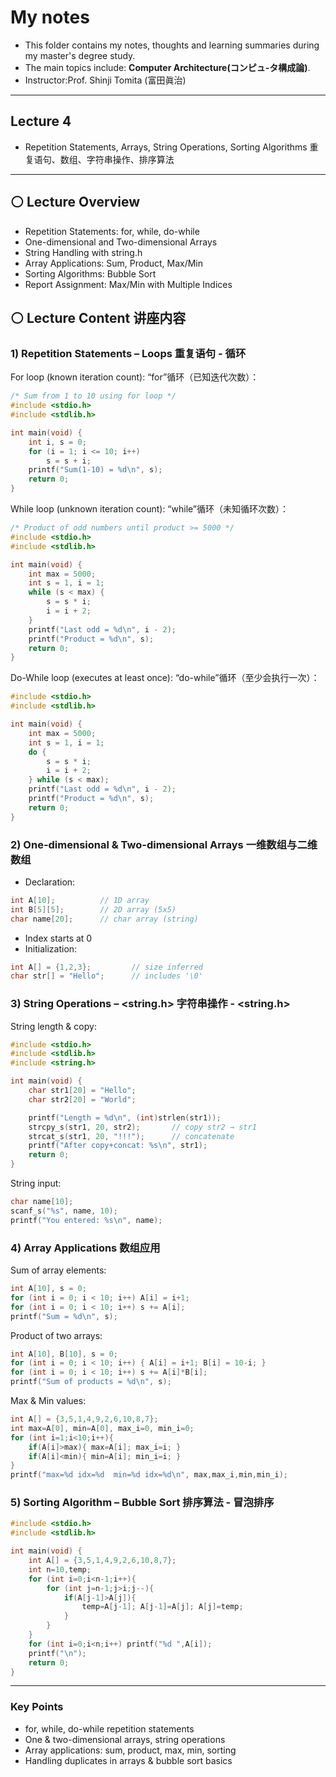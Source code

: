 #  My notes
- This folder contains my notes, thoughts and learning summaries during my master's degree study.
- The main topics include: **Computer Architecture(コンピュ-タ構成論)**.
- Instructor:Prof. Shinji Tomita (富田眞治)  

---
## Lecture 4
- Repetition Statements, Arrays, String Operations, Sorting Algorithms
 重复语句、数组、字符串操作、排序算法

---
## ⚪ Lecture Overview 
- Repetition Statements: for, while, do-while
- One-dimensional and Two-dimensional Arrays
- String Handling with string.h
- Array Applications: Sum, Product, Max/Min
- Sorting Algorithms: Bubble Sort
- Report Assignment: Max/Min with Multiple Indices

## ⚪ Lecture Content 讲座内容
### 1) Repetition Statements – Loops      重复语句 - 循环
For loop (known iteration count):         “for”循环（已知迭代次数）：
```c
/* Sum from 1 to 10 using for loop */
#include <stdio.h>
#include <stdlib.h>

int main(void) {
    int i, s = 0;
    for (i = 1; i <= 10; i++)
        s = s + i;
    printf("Sum(1-10) = %d\n", s);
    return 0;
}
```
While loop (unknown iteration count):    “while”循环（未知循环次数）：
```c
/* Product of odd numbers until product >= 5000 */
#include <stdio.h>
#include <stdlib.h>

int main(void) {
    int max = 5000;
    int s = 1, i = 1;
    while (s < max) {
        s = s * i;
        i = i + 2;
    }
    printf("Last odd = %d\n", i - 2);
    printf("Product = %d\n", s);
    return 0;
}
```
Do-While loop (executes at least once):  “do-while”循环（至少会执行一次）：
```c
#include <stdio.h>
#include <stdlib.h>

int main(void) {
    int max = 5000;
    int s = 1, i = 1;
    do {
        s = s * i;
        i = i + 2;
    } while (s < max);
    printf("Last odd = %d\n", i - 2);
    printf("Product = %d\n", s);
    return 0;
}
```

### 2) One-dimensional & Two-dimensional Arrays    一维数组与二维数组
- Declaration:
```c
int A[10];          // 1D array
int B[5][5];        // 2D array (5x5)
char name[20];      // char array (string)
```
- Index starts at 0
- Initialization:
```c
int A[] = {1,2,3};         // size inferred
char str[] = "Hello";      // includes '\0'
```

### 3) String Operations – <string.h>          字符串操作 - <string.h>
String length & copy:
```c
#include <stdio.h>
#include <stdlib.h>
#include <string.h>

int main(void) {
    char str1[20] = "Hello";
    char str2[20] = "World";

    printf("Length = %d\n", (int)strlen(str1));
    strcpy_s(str1, 20, str2);       // copy str2 → str1
    strcat_s(str1, 20, "!!!");      // concatenate
    printf("After copy+concat: %s\n", str1);
    return 0;
}
```
String input:
```c
char name[10];
scanf_s("%s", name, 10);
printf("You entered: %s\n", name);
```

### 4) Array Applications        数组应用
Sum of array elements:
```c
int A[10], s = 0;
for (int i = 0; i < 10; i++) A[i] = i+1;
for (int i = 0; i < 10; i++) s += A[i];
printf("Sum = %d\n", s);
```
Product of two arrays:
```c
int A[10], B[10], s = 0;
for (int i = 0; i < 10; i++) { A[i] = i+1; B[i] = 10-i; }
for (int i = 0; i < 10; i++) s += A[i]*B[i];
printf("Sum of products = %d\n", s);
```
Max & Min values:
```c
int A[] = {3,5,1,4,9,2,6,10,8,7};
int max=A[0], min=A[0], max_i=0, min_i=0;
for (int i=1;i<10;i++){
    if(A[i]>max){ max=A[i]; max_i=i; }
    if(A[i]<min){ min=A[i]; min_i=i; }
}
printf("max=%d idx=%d  min=%d idx=%d\n", max,max_i,min,min_i);
```

### 5) Sorting Algorithm – Bubble Sort      排序算法 - 冒泡排序
```c
#include <stdio.h>
#include <stdlib.h>

int main(void) {
    int A[] = {3,5,1,4,9,2,6,10,8,7};
    int n=10,temp;
    for (int i=0;i<n-1;i++){
        for (int j=n-1;j>i;j--){
            if(A[j-1]>A[j]){
                temp=A[j-1]; A[j-1]=A[j]; A[j]=temp;
            }
        }
    }
    for (int i=0;i<n;i++) printf("%d ",A[i]);
    printf("\n");
    return 0;
}
```

---
### Key Points
- for, while, do-while repetition statements
- One & two-dimensional arrays, string operations
- Array applications: sum, product, max, min, sorting
- Handling duplicates in arrays & bubble sort basics
